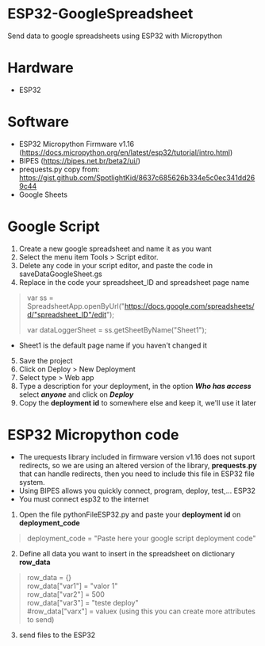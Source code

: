 # ESP32-GoogleSpreadsheet
Send data to google spreadsheets using ESP32 with Micropython
# Hardware
* ESP32
# Software
* ESP32 Micropython Firmware v1.16 (https://docs.micropython.org/en/latest/esp32/tutorial/intro.html)
* BIPES (https://bipes.net.br/beta2/ui/)
* prequests.py copy from: https://gist.github.com/SpotlightKid/8637c685626b334e5c0ec341dd269c44
* Google Sheets
# Google Script
1. Create a new google spreadsheet and name it as you want
2. Select the menu item Tools > Script editor.
3. Delete any code in your script editor, and paste the code in saveDataGoogleSheet.gs
4. Replace in the code your spreadsheet_ID and spreadsheet page name
> var ss = SpreadsheetApp.openByUrl("https://docs.google.com/spreadsheets/d/"spreadsheet_ID"/edit");
> 
> var dataLoggerSheet = ss.getSheetByName("Sheet1");
- Sheet1 is the default page name if you haven't changed it
5. Save the project
6. Click on Deploy > New Deployment
7. Select type > Web app
8. Type a description for your deployment, in the option _**Who has access**_ select _**anyone**_ and click on _**Deploy**_
9. Copy the **deployment id** to somewhere else and keep it, we'll use it later
# ESP32 Micropython code
- The urequests library included in firmware version v1.16 does not suport redirects, so we are using an altered version of the library, **prequests.py** that can handle redirects, then you need to include this file in ESP32 file system.
- Using BIPES allows you quickly connect, program, deploy, test,... ESP32
- You must connect esp32 to the internet
1. Open the file pythonFileESP32.py and paste your **deployment id** on **deployment_code**
> deployment_code = "Paste here your google script deployment code"
2. Define all data you want to insert in the spreadsheet on dictionary **row_data**
> row_data = {}<br />
> row_data["var1"] = "valor 1" <br />
> row_data["var2"] = 500 <br />
> row_data["var3"] = "teste deploy" <br />
> #row_data["varx"] = valuex  (using this you can create more attributes to send)
3. send files to the ESP32
